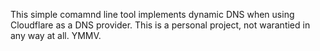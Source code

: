 This simple comamnd line tool implements dynamic DNS when using Cloudflare as a DNS provider. This is a personal project, not warantied in any way at all. YMMV. 
